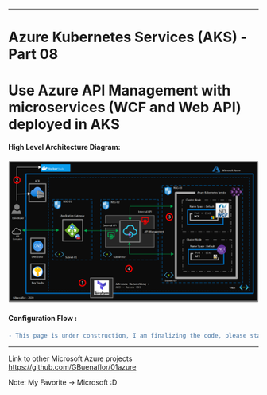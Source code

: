 ----------------------------------------------------------
# Azure Kubernetes Services (AKS) - Part 08
# Use Azure API Management with microservices (WCF and Web API) deployed in AKS
 
 
#### High Level Architecture Diagram:


![Image description](https://github.com/GBuenaflor/01azure-aks-apimanagement/blob/master/Images/GB-AKS-API02.png)


#### Configuration Flow :

```diff
- This page is under construction, I am finalizing the code, please stay tuned.
```

------------------------------------------------------------------------------
 


 
Link to other Microsoft Azure projects
https://github.com/GBuenaflor/01azure
 


Note: My Favorite -> Microsoft :D
